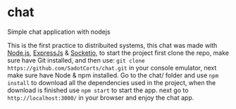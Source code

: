 # chat
Simple chat application with nodejs

This is the first practice to distribuited systems, this chat was made with
[Node.js](https://nodejs.org/en/), [ExpressJs](http://expressjs.com/) &
[Socketio](https://socket.io/), to start the project first clone the repo, make
sure have Git installed, and then use: `git clone https://github.com/SadotCorts/chat.git` in your console emulator, next make sure have Node & npm installed. Go to the chat/ folder and use `npm install` to download all the dependencies used in the project, when the download is finished use `npm start` to start the app. next go to `http://localhost:3000/` in your browser and enjoy the chat app.
